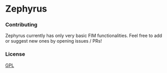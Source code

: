 # Zephyrus

### Contributing

Zephyrus currently has only very basic FIM functionalities.
Feel free to add or suggest new ones by opening issues / PRs!

### License

[GPL](LICENSE)